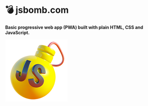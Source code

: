 # 💣 jsbomb.com

**Basic progressive web app (PWA) built with plain HTML, CSS and JavaScript.**

![](meta/js-bomb-small.png)